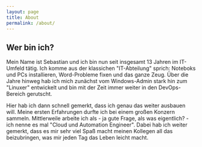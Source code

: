 ```yaml
---
layout: page
title: About
permalink: /about/
---
```


## Wer bin ich?

Mein Name ist Sebastian und ich bin nun seit insgesamt 13 Jahren im IT-Umfeld tätig. Ich komme aus der klassichen "IT-Abteilung" sprich: Noteboks und PCs installieren,
Word-Probleme fixen und das ganze Zeug. Über die Jahre hinweg hab ich mich zunächst vom Windows-Admin stark hin zum "Linuxer" entwickelt und bin mit der Zeit immer
weiter in den DevOps-Bereich gerutscht.

Hier hab ich dann schnell gemerkt, dass ich genau das weiter ausbauen will. Meine ersten Erfahrungen durfte ich bei einem großen Konzern sammeln. Mittlerweile arbeite ich
als - ja gute Frage, als was eigentlich? - ich  nenne es mal "Cloud und Automation Engineer". Dabei hab ich weiter gemerkt, dass es mir sehr viel Spaß macht meinen Kollegen all
das beizubringen, was mir jeden Tag das Leben leicht macht. 
